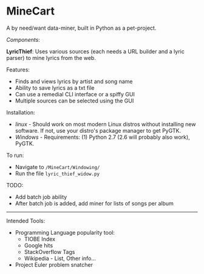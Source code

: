 MineCart
========

A by need/want data-miner, built in Python as a pet-project.

_Components_:

**LyricThief**:
Uses various sources (each needs a URL builder and a lyric parser) to mine lyrics from the web.

Features:
 - Finds and views lyrics by artist and song name
 - Ability to save lyrics as a txt file
 - Can use a remedial CLI interface or a spiffy GUI
 - Multiple sources can be selected using the GUI

Installation:
 - _linux_ - Should work on most modern Linux distros without installing new software. If not,
   use your distro's package manager to get PyGTK.
 - _Windows_ - Requirements: (1) Python 2.7 (2.6 will probably also work), PyGTK.

To run: 
 - Navigate to `/MineCart/Windowing/`
 - Run the file `lyric_thief_widow.py`

TODO:
 - Add batch job ability
 - After batch job is added, add miner for lists of songs per album

<hr>

Intended Tools:
 - Programming Language popularity tool:
   - TIOBE Index
   - Google hits
   - StackOverflow Tags
   - Wikipedia - List, Other info...
 - Project Euler problem snatcher


